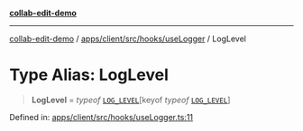 [**collab-edit-demo**](../../../../../../README.md)

***

[collab-edit-demo](../../../../../../README.md) / [apps/client/src/hooks/useLogger](../README.md) / LogLevel

# Type Alias: LogLevel

> **LogLevel** = *typeof* [`LOG_LEVEL`](../variables/LOG_LEVEL.md)\[keyof *typeof* [`LOG_LEVEL`](../variables/LOG_LEVEL.md)\]

Defined in: [apps/client/src/hooks/useLogger.ts:11](https://github.com/austyle-io/pub-sub-demo/blob/facd25f09850fc4e78e94ce267c52e173d869933/apps/client/src/hooks/useLogger.ts#L11)
